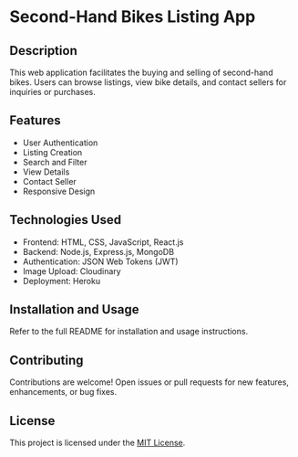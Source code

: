 # Second-Hand Bikes Listing App

## Description
This web application facilitates the buying and selling of second-hand bikes. Users can browse listings, view bike details, and contact sellers for inquiries or purchases.

## Features
- User Authentication
- Listing Creation
- Search and Filter
- View Details
- Contact Seller
- Responsive Design

## Technologies Used
- Frontend: HTML, CSS, JavaScript, React.js
- Backend: Node.js, Express.js, MongoDB 
- Authentication: JSON Web Tokens (JWT)
- Image Upload: Cloudinary
- Deployment: Heroku

## Installation and Usage
Refer to the full README for installation and usage instructions.

## Contributing
Contributions are welcome! Open issues or pull requests for new features, enhancements, or bug fixes.

## License
This project is licensed under the [MIT License](https://opensource.org/licenses/MIT).
